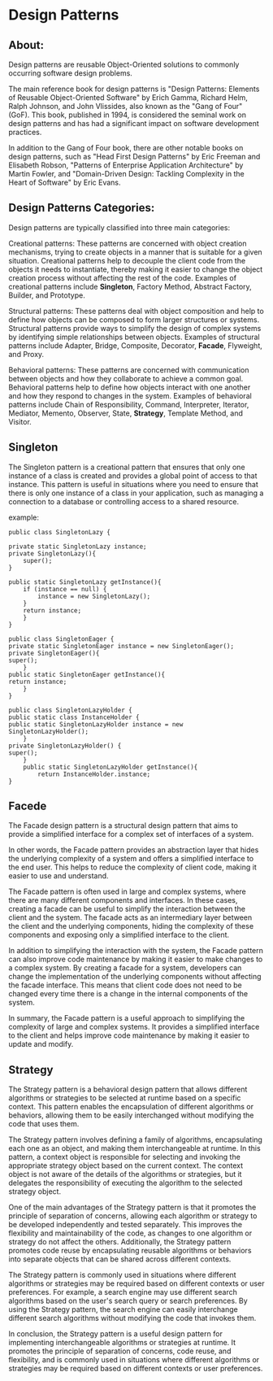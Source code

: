 # Design Patterns

## About:

Design patterns are reusable Object-Oriented solutions to commonly occurring software design problems.

The main reference book for design patterns is "Design Patterns: Elements of Reusable Object-Oriented Software" by Erich Gamma, Richard Helm, Ralph Johnson, and John Vlissides, also known as the "Gang of Four" (GoF). This book, published in 1994, is considered the seminal work on design patterns and has had a significant impact on software development practices.

In addition to the Gang of Four book, there are other notable books on design patterns, such as "Head First Design Patterns" by Eric Freeman and Elisabeth Robson, "Patterns of Enterprise Application Architecture" by Martin Fowler, and "Domain-Driven Design: Tackling Complexity in the Heart of Software" by Eric Evans.

## Design Patterns Categories:

Design patterns are typically classified into three main categories:

Creational patterns: These patterns are concerned with object creation mechanisms, trying to create objects in a manner that is suitable for a given situation. Creational patterns help to decouple the client code from the objects it needs to instantiate, thereby making it easier to change the object creation process without affecting the rest of the code. Examples of creational patterns include **Singleton**, Factory Method, Abstract Factory, Builder, and Prototype.

Structural patterns: These patterns deal with object composition and help to define how objects can be composed to form larger structures or systems. Structural patterns provide ways to simplify the design of complex systems by identifying simple relationships between objects. Examples of structural patterns include Adapter, Bridge, Composite, Decorator, **Facade**, Flyweight, and Proxy.

Behavioral patterns: These patterns are concerned with communication between objects and how they collaborate to achieve a common goal. Behavioral patterns help to define how objects interact with one another and how they respond to changes in the system. Examples of behavioral patterns include Chain of Responsibility, Command, Interpreter, Iterator, Mediator, Memento, Observer, State, **Strategy**, Template Method, and Visitor.

## Singleton

The Singleton pattern is a creational pattern that ensures that only one instance of a class is created and provides a global point of access to that instance. This pattern is useful in situations where you need to ensure that there is only one instance of a class in your application, such as managing a connection to a database or controlling access to a shared resource.

example:

    public class SingletonLazy {

    private static SingletonLazy instance;
    private SingletonLazy(){
        super();
    }

    public static SingletonLazy getInstance(){
        if (instance == null) {
            instance = new SingletonLazy();
        }
        return instance;
        }
    }

    public class SingletonEager {
    private static SingletonEager instance = new SingletonEager();
    private SingletonEager(){
    super();
        }
    public static SingletonEager getInstance(){
    return instance;
        }
    }

    public class SingletonLazyHolder {
    public static class InstanceHolder {
    public static SingletonLazyHolder instance = new SingletonLazyHolder();
        }
    private SingletonLazyHolder() {
    super();
        }
        public static SingletonLazyHolder getInstance(){
            return InstanceHolder.instance;
    }


## Facede

The Facade design pattern is a structural design pattern that aims to provide a simplified interface for a complex set of interfaces of a system.

In other words, the Facade pattern provides an abstraction layer that hides the underlying complexity of a system and offers a simplified interface to the end user. This helps to reduce the complexity of client code, making it easier to use and understand.

The Facade pattern is often used in large and complex systems, where there are many different components and interfaces. In these cases, creating a facade can be useful to simplify the interaction between the client and the system. The facade acts as an intermediary layer between the client and the underlying components, hiding the complexity of these components and exposing only a simplified interface to the client.

In addition to simplifying the interaction with the system, the Facade pattern can also improve code maintenance by making it easier to make changes to a complex system. By creating a facade for a system, developers can change the implementation of the underlying components without affecting the facade interface. This means that client code does not need to be changed every time there is a change in the internal components of the system.

In summary, the Facade pattern is a useful approach to simplifying the complexity of large and complex systems. It provides a simplified interface to the client and helps improve code maintenance by making it easier to update and modify.

## Strategy

The Strategy pattern is a behavioral design pattern that allows different algorithms or strategies to be selected at runtime based on a specific context. This pattern enables the encapsulation of different algorithms or behaviors, allowing them to be easily interchanged without modifying the code that uses them.

The Strategy pattern involves defining a family of algorithms, encapsulating each one as an object, and making them interchangeable at runtime. In this pattern, a context object is responsible for selecting and invoking the appropriate strategy object based on the current context. The context object is not aware of the details of the algorithms or strategies, but it delegates the responsibility of executing the algorithm to the selected strategy object.

One of the main advantages of the Strategy pattern is that it promotes the principle of separation of concerns, allowing each algorithm or strategy to be developed independently and tested separately. This improves the flexibility and maintainability of the code, as changes to one algorithm or strategy do not affect the others. Additionally, the Strategy pattern promotes code reuse by encapsulating reusable algorithms or behaviors into separate objects that can be shared across different contexts.

The Strategy pattern is commonly used in situations where different algorithms or strategies may be required based on different contexts or user preferences. For example, a search engine may use different search algorithms based on the user's search query or search preferences. By using the Strategy pattern, the search engine can easily interchange different search algorithms without modifying the code that invokes them.

In conclusion, the Strategy pattern is a useful design pattern for implementing interchangeable algorithms or strategies at runtime. It promotes the principle of separation of concerns, code reuse, and flexibility, and is commonly used in situations where different algorithms or strategies may be required based on different contexts or user preferences.
